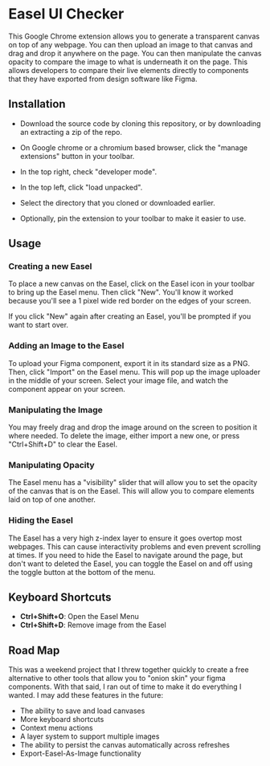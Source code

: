 # Easel UI Checker

This Google Chrome extension allows you to generate a transparent canvas on top
of any webpage. You can then upload an image to that canvas and drag and drop it
anywhere on the page. You can then manipulate the canvas opacity to compare the
image to what is underneath it on the page. This allows developers to compare
their live elements directly to components that they have exported from design
software like Figma.

## Installation

- Download the source code by cloning this repository, or by downloading an
  extracting a zip of the repo.

- On Google chrome or a chromium based
  browser, click the "manage extensions" button in your toolbar.

- In the top right, check "developer mode".

- In the top left, click "load unpacked".

- Select the directory that you cloned or downloaded earlier.

- Optionally, pin the extension to your toolbar to make it easier to use.

## Usage

### Creating a new Easel

To place a new canvas on the Easel, click on the Easel icon in your toolbar to
bring up the Easel menu. Then click "New". You'll know it worked because you'll
see a 1 pixel wide red border on the edges of your screen.

If you click "New" again after creating an Easel, you'll be prompted if you want
to start over.

### Adding an Image to the Easel

To upload your Figma component, export it in its standard size as a PNG. Then,
click "Import" on the Easel menu. This will pop up the image uploader in the
middle of your screen. Select your image file, and watch the component appear on
your screen.

### Manipulating the Image

You may freely drag and drop the image around on the screen to position it where
needed. To delete the image, either import a new one, or press "Ctrl+Shift+D" to
clear the Easel.

### Manipulating Opacity

The Easel menu has a "visibility" slider that will allow you to set the opacity
of the canvas that is on the Easel. This will allow you to compare elements laid
on top of one another.

### Hiding the Easel

The Easel has a very high z-index layer to ensure it goes overtop most webpages.
This can cause interactivity problems and even prevent scrolling at times. If
you need to hide the Easel to navigate around the page, but don't want to
deleted the Easel, you can toggle the Easel on and off using the toggle button
at the bottom of the menu.

## Keyboard Shortcuts

- **Ctrl+Shift+O**: Open the Easel Menu
- **Ctrl+Shift+D**: Remove image from the Easel

## Road Map

This was a weekend project that I threw together quickly to create a free
alternative to other tools that allow you to "onion skin" your figma components.
With that said, I ran out of time to make it do everything I wanted. I may add
these features in the future:

- The ability to save and load canvases
- More keyboard shortcuts
- Context menu actions
- A layer system to support multiple images
- The ability to persist the canvas automatically across refreshes
- Export-Easel-As-Image functionality
